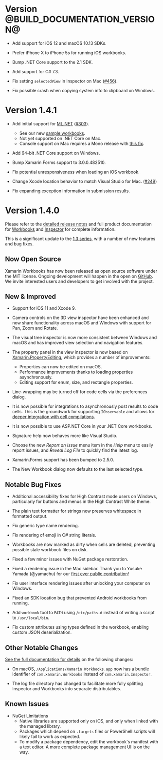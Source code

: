 # Version @BUILD_DOCUMENTATION_VERSION@

* Add support for iOS 12 and macOS 10.13 SDKs.

* Prefer iPhone X to iPhone 5s for running iOS workbooks.

* Bump .NET Core support to the 2.1 SDK.

* Add support for C# 7.3.

* Fix setting `selectedView` in Inspector on Mac
  ([#456](https://github.com/Microsoft/workbooks/issues/456)).

* Fix possible crash when copying system info to clipboard on Windows.

# Version 1.4.1

* Add initial support for [ML.NET][ml-net]
  ([#303](https://github.com/Microsoft/workbooks/issues/303)).
  - See our new [sample workbooks][ml-net-workbooks].
  - Not yet supported on .NET Core on Mac.
  - Console support on Mac requires a Mono release with
    [this fix](https://github.com/mono/mono/issues/9033).

* Add 64-bit .NET Core support on Windows.

* Bump Xamarin.Forms support to 3.0.0.482510.

* Fix potential unresponsiveness when loading an iOS workbook.

* Change Xcode location behavior to match Visual Studio for Mac.
  ([#249](https://github.com/Microsoft/workbooks/issues/249))

* Fix expanding exception information in submission results.

# Version 1.4.0

Please refer to the [detailed release notes][docs-detailed-release-notes] and
full product documentation for [Workbooks][docs-workbooks] and
[Inspector][docs-inspector] for complete information.

This is a significant update to the [1.3 series][13-series], with a number of
new features and bug fixes.

## Now Open Source

Xamarin Workbooks has now been released as open source software
under the MIT license. Ongoing development will happen in the open on
[GitHub](https://github.com/Microsoft/workbooks). We invite interested users and
developers to get involved with the project.

## New & Improved

* Support for iOS 11 and Xcode 9.

* Camera controls on the 3D view inspector have been enhanced and now share
  functionality across macOS and Windows with support for Pan, Zoom and Rotate.

* The visual tree inspector is now more consistent between Windows and macOS
  and has improved view selection and navigation features.

* The property panel in the view inspector is now based on
  [Xamarin.PropertyEditing][proppy], which provides a number of improvements:
  - Properties can now be edited on macOS.
  - Performance improvements thanks to loading properties asynchronously.
  - Editing support for enum, size, and rectangle properties.

* Line-wrapping may be turned off for code cells via the preferences dialog.

* It is now possible for integrations to asynchronously post results to
  code cells. This is the groundwork for supporting `IObservable` and allows
  for [deeper integration with cell compilations][cell-compilations].

* It is now possible to use ASP.NET Core in your .NET Core workbooks.

* Signature help now behaves more like Visual Studio.

* Choose the new _Report an Issue_ menu item in the _Help_ menu to easily
  report issues, and _Reveal Log File_ to quickly find the latest log.

* Xamarin.Forms support has been bumped to 2.5.0.

* The New Workbook dialog now defaults to the last selected type.

## Notable Bug Fixes

* Additional accessibility fixes for High Contrast mode users on Windows,
  particularly for buttons and menus in the High Contrast White theme.

* The plain text formatter for strings now preserves whitespace in formatted
  output.

* Fix generic type name rendering.

* Fix rendering of emoji in C# string literals.

* Workbooks are now marked as dirty when cells are deleted, preventing possible
  stale workbook files on disk.

* Fixed a few minor issues with NuGet package restoration.

* Fixed a rendering issue in the Mac sidebar. Thank you to Yusuke Yamada
  (@yamachu) for our
  [first ever public contribution](https://github.com/Microsoft/workbooks/pull/97)!

* Fix user interface rendering issues after unlocking your computer on Windows.

* Fixed an SDK location bug that prevented Android workbooks from running.

* Add `workbook` tool to `PATH` using `/etc/paths.d` instead of writing a
  script to `/usr/local/bin`.

* Fix custom attributes using types defined in the workbook, enabling
  custom JSON deserialization.

## Other Notable Changes

[See the full documentation for details][docs-workbooks-logs]
on the following changes:

* On macOS, `/Applications/Xamarin Workbooks.app` now has a bundle identifier
  of `com.xamarin.Workbooks` instead of `com.xamarin.Inspector`.

* The log file directory has changed to facilitate more fully splitting
  Inspector and Workbooks into separate distributables.

## Known Issues

* NuGet Limitations
  - Native libraries are supported only on iOS, and only when linked with
    the managed library.
  - Packages which depend on `.targets` files or PowerShell scripts will likely
    fail to work as expected.
  - To modify a package dependency, edit the workbook's manifest with
    a text editor. A more complete package management UI is on the way.

[github]: https://github.com/Microsoft/workbooks
[proppy]: https://github.com/xamarin/Xamarin.PropertyEditing
[cell-compilations]: https://github.com/Microsoft/workbooks/blob/master/Samples/CompilationIntegration/AgentIntegration.cs

[docs-workbooks]: https://developer.xamarin.com/guides/cross-platform/workbooks/
[docs-inspector]: https://developer.xamarin.com/guides/cross-platform/inspector/
[docs-detailed-release-notes]: https://developer.xamarin.com/releases/interactive/interactive-1.4/
[docs-workbooks-logs]: https://developer.xamarin.com/guides/cross-platform/workbooks/install/#Log_Files
[13-series]: https://developer.xamarin.com/releases/interactive/interactive-1.3
[ml-net]: https://github.com/dotnet/machinelearning/
[ml-net-workbooks]: https://github.com/xamarin/Workbooks/tree/master/machine-learning